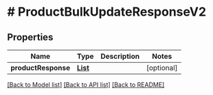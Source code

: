 # # ProductBulkUpdateResponseV2


## Properties 


Name | Type | Description | Notes
------------ | ------------- | ------------- | -------------
**productResponse**| [**List<ProductBulkUpdateResponseV2Response>**](ProductBulkUpdateResponseV2Response.md) |   | [optional]


[[Back to Model list]](../../README.md#models) [[Back to API list]](../../README.md#endpoints) [[Back to README]](../../README.md)


